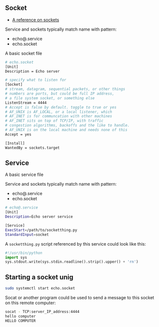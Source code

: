 ## Socket

- [A reference on sockets](https://www.linux.com/training-tutorials/end-road-systemds-socket-units/)

Service and sockets typically match name with pattern:
- echo@.service
- echo.socket

A basic socket file

```bash
# echo.socket
[Unit]
Description = Echo server

# specify what to listen for
[Socket]
# stream, datagram, sequential packets, or other things
# numbers are ports, but could be full IP address,
# a file system socket, or something else
ListenStream = 4444
# Accept is false by default. toggle to true or yes
# AF_UNIX is AF_LOCAL, or a local listener, which
# AF_INET is for communcation with other machines
# AF_INET sits on top of TCP/IP, with traffic
# congestion algorithms, backoffs and the like to handle.
# AF_UNIX is on the local machine and needs none of this
Accept = yes

[Install]
WantedBy = sockets.target
```

## Service

A basic service file

Service and sockets typically match name with pattern:
- echo@.service
- echo.socket

```bash
# echo@.service
[Unit]
Description=Echo server service

[Service]
ExecStart=/path/to/socketthing.py
StandardInput=socket
```

A `socketthing.py` script referenced by this service
could look like this:

```python
#!/usr/bin/python
import sys
sys.stdout.write(sys.stdin.readline().strip().upper() + 'rn')
```

## Starting a socket unig

```bash
sudo systemctl start echo.socket
```

Socat or another program could be used to send a message
to this socket on this remote computer:

```bash
socat - TCP:server_IP_address:4444
hello computer
HELLO COMPUTER
```
